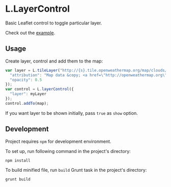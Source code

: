 L.LayerControl
==============

Basic Leaflet control to toggle particular layer.

Check out the [example](http://keta.github.io/leaflet-layercontrol/example.html).

Usage
-----

Create layer, control and add them to the map:

```js
var layer = L.tileLayer("http://{s}.tile.openweathermap.org/map/clouds/{z}/{x}/{y}.png", {
  "attribution": "Map data &copy; <a href=\"http://openweathermap.org\">OpenWeatherMap</a>",
  "opacity": 0.5
});
var control = L.layerControl({
  "layer": myLayer
});
control.addTo(map);
```

If you want layer to be shown initially, pass `true` as `show` option.


Development
-----------

Project requires `npm` for development environment.

To set up, run following command in the project's directory:

```
npm install
```

To build minified file, run `build` Grunt task in the project's directory:

```
grunt build
```

